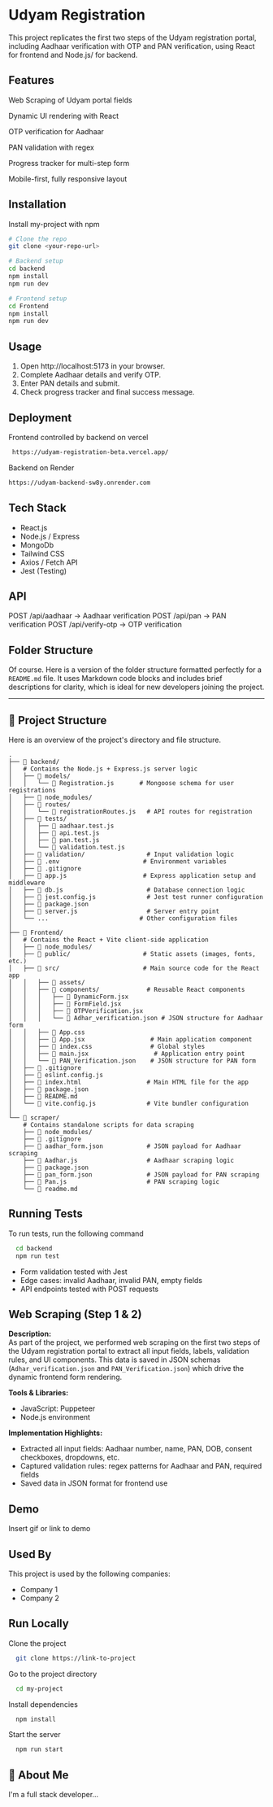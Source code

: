 
# Udyam Registration 

This project replicates the first two steps of the Udyam registration portal, including Aadhaar verification with OTP and PAN verification, using React for frontend and Node.js/ for backend.



## Features

Web Scraping of Udyam portal fields

Dynamic UI rendering with React

OTP verification for Aadhaar

PAN validation with regex

Progress tracker for multi-step form

Mobile-first, fully responsive layout


## Installation

Install my-project with npm

```bash
# Clone the repo
git clone <your-repo-url>

# Backend setup
cd backend
npm install
npm run dev

# Frontend setup
cd Frontend
npm install
npm run dev


```
    
## Usage
1. Open http://localhost:5173 in your browser.
2. Complete Aadhaar details and verify OTP.
3. Enter PAN details and submit.
4. Check progress tracker and final success message.

## Deployment

Frontend controlled by backend on vercel

```bash
 https://udyam-registration-beta.vercel.app/
```

Backend on Render

```bash
https://udyam-backend-sw8y.onrender.com
```


## Tech Stack

- React.js
- Node.js / Express
- MongoDb
- Tailwind CSS
- Axios / Fetch API
- Jest (Testing)



## API

POST /api/aadhaar  → Aadhaar verification
POST /api/pan     → PAN verification
POST /api/verify-otp    → OTP verification

## Folder Structure

Of course. Here is a version of the folder structure formatted perfectly for a `README.md` file. It uses Markdown code blocks and includes brief descriptions for clarity, which is ideal for new developers joining the project.

-----

## 📂 Project Structure

Here is an overview of the project's directory and file structure.

```
.
├── 📁 backend/
│   # Contains the Node.js + Express.js server logic
│   ├── 📁 models/
│   │   └── 📄 Registration.js       # Mongoose schema for user registrations
│   ├── 📁 node_modules/
│   ├── 📁 routes/
│   │   └── 📄 registrationRoutes.js   # API routes for registration
│   ├── 📁 tests/
│   │   ├── 📄 aadhaar.test.js
│   │   ├── 📄 api.test.js
│   │   ├── 📄 pan.test.js
│   │   └── 📄 validation.test.js
│   ├── 📁 validation/                 # Input validation logic
│   ├── 📄 .env                       # Environment variables
│   ├── 📄 .gitignore
│   ├── 📄 app.js                     # Express application setup and middleware
│   ├── 📄 db.js                       # Database connection logic
│   ├── 📄 jest.config.js              # Jest test runner configuration
│   ├── 📄 package.json
│   ├── 📄 server.js                   # Server entry point
│   └── ...                         # Other configuration files
│
├── 📁 Frontend/
│   # Contains the React + Vite client-side application
│   ├── 📁 node_modules/
│   ├── 📁 public/                    # Static assets (images, fonts, etc.)
│   ├── 📁 src/                       # Main source code for the React app
│   │   ├── 📁 assets/
│   │   ├── 📁 components/             # Reusable React components
│   │   │   ├── 📄 DynamicForm.jsx
│   │   │   ├── 📄 FormField.jsx
│   │   │   ├── 📄 OTPVerification.jsx
│   │   │   └── 📄 Adhar_verification.json # JSON structure for Aadhaar form
│   │   ├── 📄 App.css
│   │   ├── 📄 App.jsx                  # Main application component
│   │   ├── 📄 index.css                # Global styles
│   │   ├── 📄 main.jsx                  # Application entry point
│   │   └── 📄 PAN_Verification.json    # JSON structure for PAN form
│   ├── 📄 .gitignore
│   ├── 📄 eslint.config.js
│   ├── 📄 index.html                  # Main HTML file for the app
│   ├── 📄 package.json
│   ├── 📄 README.md
│   └── 📄 vite.config.js              # Vite bundler configuration
│
└── 📁 scraper/
    # Contains standalone scripts for data scraping
    ├── 📁 node_modules/
    ├── 📄 .gitignore
    ├── 📄 aadhar_form.json            # JSON payload for Aadhaar scraping
    ├── 📄 Aadhar.js                   # Aadhaar scraping logic
    ├── 📄 package.json
    ├── 📄 pan_form.json               # JSON payload for PAN scraping
    ├── 📄 Pan.js                      # PAN scraping logic
    └── 📄 readme.md
```
## Running Tests

To run tests, run the following command

```bash
  cd backend
  npm run test
```

- Form validation tested with Jest
- Edge cases: invalid Aadhaar, invalid PAN, empty fields
- API endpoints tested with POST requests



## Web Scraping (Step 1 & 2)

**Description:**  
As part of the project, we performed web scraping on the first two steps of the Udyam registration portal to extract all input fields, labels, validation rules, and UI components. This data is saved in JSON schemas (`Adhar_verification.json` and `PAN_Verification.json`) which drive the dynamic frontend form rendering.

**Tools & Libraries:**  
- JavaScript: Puppeteer  
- Node.js environment  

**Implementation Highlights:**  
- Extracted all input fields: Aadhaar number, name, PAN, DOB, consent checkboxes, dropdowns, etc.  
- Captured validation rules: regex patterns for Aadhaar and PAN, required fields  
- Saved data in JSON format for frontend use  
## Demo

Insert gif or link to demo


## Used By

This project is used by the following companies:

- Company 1
- Company 2


## Run Locally

Clone the project

```bash
  git clone https://link-to-project
```

Go to the project directory

```bash
  cd my-project
```

Install dependencies

```bash
  npm install
```

Start the server

```bash
  npm run start
```


## 🚀 About Me
I'm a full stack developer...

